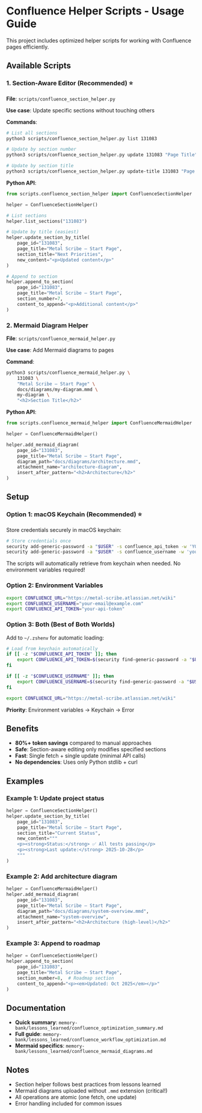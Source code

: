 # Confluence Helper Scripts - Usage Guide

This project includes optimized helper scripts for working with Confluence pages efficiently.

## Available Scripts

### 1. Section-Aware Editor (Recommended) ⭐
**File**: `scripts/confluence_section_helper.py`

**Use case**: Update specific sections without touching others

**Commands**:
```bash
# List all sections
python3 scripts/confluence_section_helper.py list 131083

# Update by section number
python3 scripts/confluence_section_helper.py update 131083 "Page Title" 7 "<p>New content</p>"

# Update by section title
python3 scripts/confluence_section_helper.py update-title 131083 "Page Title" "Priorities" "<p>New content</p>"
```

**Python API**:
```python
from scripts.confluence_section_helper import ConfluenceSectionHelper

helper = ConfluenceSectionHelper()

# List sections
helper.list_sections("131083")

# Update by title (easiest)
helper.update_section_by_title(
    page_id="131083",
    page_title="Metal Scribe — Start Page",
    section_title="Next Priorities",
    new_content="<p>Updated content</p>"
)

# Append to section
helper.append_to_section(
    page_id="131083",
    page_title="Metal Scribe — Start Page",
    section_number=7,
    content_to_append="<p>Additional content</p>"
)
```

### 2. Mermaid Diagram Helper
**File**: `scripts/confluence_mermaid_helper.py`

**Use case**: Add Mermaid diagrams to pages

**Command**:
```bash
python3 scripts/confluence_mermaid_helper.py \
    131083 \
    "Metal Scribe — Start Page" \
    docs/diagrams/my-diagram.mmd \
    my-diagram \
    "<h2>Section Title</h2>"
```

**Python API**:
```python
from scripts.confluence_mermaid_helper import ConfluenceMermaidHelper

helper = ConfluenceMermaidHelper()

helper.add_mermaid_diagram(
    page_id="131083",
    page_title="Metal Scribe — Start Page",
    diagram_path="docs/diagrams/architecture.mmd",
    attachment_name="architecture-diagram",
    insert_after_pattern="<h2>Architecture</h2>"
)
```

## Setup

### Option 1: macOS Keychain (Recommended) ⭐

Store credentials securely in macOS keychain:

```bash
# Store credentials once
security add-generic-password -a "$USER" -s confluence_api_token -w 'YOUR_TOKEN'
security add-generic-password -a "$USER" -s confluence_username -w 'your-email@example.com'
```

The scripts will automatically retrieve from keychain when needed. No environment variables required!

### Option 2: Environment Variables

```bash
export CONFLUENCE_URL="https://metal-scribe.atlassian.net/wiki"
export CONFLUENCE_USERNAME="your-email@example.com"
export CONFLUENCE_API_TOKEN="your-api-token"
```

### Option 3: Both (Best of Both Worlds)

Add to `~/.zshenv` for automatic loading:
```bash
# Load from keychain automatically
if [[ -z "$CONFLUENCE_API_TOKEN" ]]; then
    export CONFLUENCE_API_TOKEN=$(security find-generic-password -a "$USER" -s confluence_api_token -w 2>/dev/null)
fi

if [[ -z "$CONFLUENCE_USERNAME" ]]; then
    export CONFLUENCE_USERNAME=$(security find-generic-password -a "$USER" -s confluence_username -w 2>/dev/null)
fi

export CONFLUENCE_URL="https://metal-scribe.atlassian.net/wiki"
```

**Priority**: Environment variables → Keychain → Error

## Benefits

- **80%+ token savings** compared to manual approaches
- **Safe**: Section-aware editing only modifies specified sections
- **Fast**: Single fetch + single update (minimal API calls)
- **No dependencies**: Uses only Python stdlib + curl

## Examples

### Example 1: Update project status
```python
helper = ConfluenceSectionHelper()
helper.update_section_by_title(
    page_id="131083",
    page_title="Metal Scribe — Start Page",
    section_title="Current Status",
    new_content="""
    <p><strong>Status:</strong> ✅ All tests passing</p>
    <p><strong>Last update:</strong> 2025-10-28</p>
    """
)
```

### Example 2: Add architecture diagram
```python
helper = ConfluenceMermaidHelper()
helper.add_mermaid_diagram(
    page_id="131083",
    page_title="Metal Scribe — Start Page",
    diagram_path="docs/diagrams/system-overview.mmd",
    attachment_name="system-overview",
    insert_after_pattern="<h2>Architecture (high-level)</h2>"
)
```

### Example 3: Append to roadmap
```python
helper = ConfluenceSectionHelper()
helper.append_to_section(
    page_id="131083",
    page_title="Metal Scribe — Start Page",
    section_number=8,  # Roadmap section
    content_to_append="<p><em>Updated: Oct 2025</em></p>"
)
```

## Documentation

- **Quick summary**: `memory-bank/lessons_learned/confluence_optimization_summary.md`
- **Full guide**: `memory-bank/lessons_learned/confluence_workflow_optimization.md`
- **Mermaid specifics**: `memory-bank/lessons_learned/confluence_mermaid_diagrams.md`

## Notes

- Section helper follows best practices from lessons learned
- Mermaid diagrams uploaded without `.mmd` extension (critical!)
- All operations are atomic (one fetch, one update)
- Error handling included for common issues
